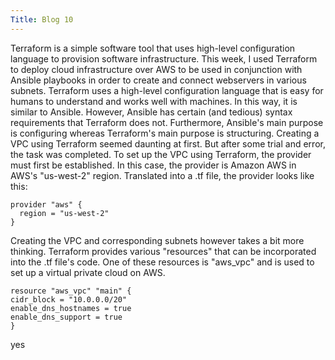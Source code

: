 ```yaml
---
Title: Blog 10
---
```

  Terraform is a simple software tool that uses high-level configuration language to provision software infrastructure. This week, I used Terraform to deploy cloud infrastructure over AWS to be used in conjunction with Ansible playbooks in order to create and connect webservers in various subnets.
  Terraform uses a high-level configuration language that is easy for humans to understand and works well with machines. In this way, it is similar to Ansible. However, Ansible has certain (and tedious) syntax requirements that Terraform does not. Furthermore, Ansible's main purpose is configuring whereas Terraform's main purpose is structuring. 
  Creating a VPC using Terraform seemed daunting at first. But after some trial and error, the task was completed. To set up the VPC using Terraform, the provider must first be established. In this case, the provider is Amazon AWS in AWS's "us-west-2" region. Translated into a .tf file, the provider looks like this:
  
  ```
  provider "aws" {
    region = "us-west-2"
  }
  ```

  Creating the VPC and corresponding subnets however takes a bit more thinking. Terraform provides various "resources" that can be incorporated into the .tf file's code. One of these resources is "aws_vpc" and is used to set up a virtual private cloud on AWS.
  
  ```
  resource "aws_vpc" "main" {
  cidr_block = "10.0.0.0/20"
  enable_dns_hostnames = true
  enable_dns_support = true
  }
  ```
  
  yes
